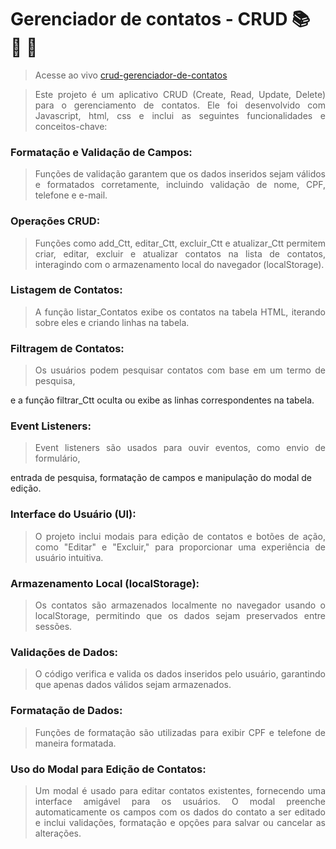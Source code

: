 # Gerenciador de contatos - CRUD 📚 🚀 🎯
> Acesse ao vivo
[crud-gerenciador-de-contatos]([crud-gerenciador-de-contatos.netlify.app/](https://crud-gerenciador-de-contatos.netlify.app/))

> <div style="text-align:justify"> Este projeto é um aplicativo CRUD (Create, Read, Update, Delete) para o gerenciamento de contatos. Ele foi desenvolvido com Javascript, html, css e inclui as seguintes funcionalidades e conceitos-chave: </p>

### Formatação e Validação de Campos: 
> <div style="text-align:justify"> Funções de validação garantem que os dados inseridos sejam válidos e formatados corretamente, incluindo validação de nome, CPF, telefone e e-mail. </p>

### Operações CRUD: 
> <div style="text-align:justify"> Funções como add_Ctt, editar_Ctt, excluir_Ctt e atualizar_Ctt permitem criar, editar, excluir e atualizar contatos na lista de contatos, interagindo com o armazenamento local do navegador (localStorage). </p>

### Listagem de Contatos: 
> <div style="text-align:justify"> A função listar_Contatos exibe os contatos na tabela HTML, iterando sobre eles e criando linhas na tabela. </p>

### Filtragem de Contatos: 
> <div style="text-align:justify"> Os usuários podem pesquisar contatos com base em um termo de pesquisa,
e a função filtrar_Ctt oculta ou exibe as linhas correspondentes na tabela. </p>

### Event Listeners: 
> <div style="text-align:justify"> Event listeners são usados para ouvir eventos, como envio de formulário,
 entrada de pesquisa, formatação de campos e manipulação do modal de edição. </p>

### Interface do Usuário (UI): 
> <div style="text-align:justify"> O projeto inclui modais para edição de contatos e botões de ação, como "Editar" e "Excluir," para proporcionar uma experiência de usuário intuitiva. </p>

### Armazenamento Local (localStorage): 
> <div style="text-align:justify"> Os contatos são armazenados localmente no navegador usando o localStorage, permitindo que os dados sejam preservados entre sessões. </p>

### Validações de Dados: 
> <div style="text-align:justify"> O código verifica e valida os dados inseridos pelo usuário, garantindo que apenas dados válidos sejam armazenados. </p>

### Formatação de Dados: 
> <div style="text-align:justify"> Funções de formatação são utilizadas para exibir CPF e telefone de maneira formatada. </p>

### Uso do Modal para Edição de Contatos: 
> <div style="text-align:justify"> Um modal é usado para editar contatos existentes, fornecendo uma interface amigável para os usuários. O modal preenche automaticamente os campos com os dados do contato a ser editado e inclui validações, formatação e opções para salvar ou cancelar as alterações. </p>
